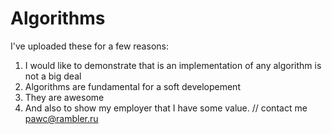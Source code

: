 # Algorithms
I've uploaded these for a few reasons:

1) I would like to demonstrate that is an implementation of any algorithm is not a big deal
2) Algorithms are fundamental for a soft developement
3) They are awesome
4) And also to show my employer that I have some value.
// contact me pawc@rambler.ru
